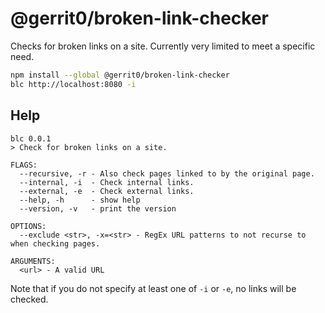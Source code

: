# @gerrit0/broken-link-checker

Checks for broken links on a site. Currently very limited to meet a specific need.

```bash
npm install --global @gerrit0/broken-link-checker
blc http://localhost:8080 -i
```

## Help

```
blc 0.0.1
> Check for broken links on a site.

FLAGS:
  --recursive, -r - Also check pages linked to by the original page.
  --internal, -i  - Check internal links.
  --external, -e  - Check external links.
  --help, -h      - show help
  --version, -v   - print the version

OPTIONS:
  --exclude <str>, -x=<str> - RegEx URL patterns to not recurse to when checking pages.

ARGUMENTS:
  <url> - A valid URL
```

Note that if you do not specify at least one of `-i` or `-e`, no links will be checked.
